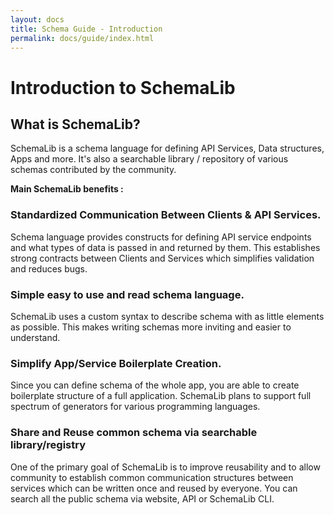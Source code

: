 ```yaml
---
layout: docs
title: Schema Guide - Introduction
permalink: docs/guide/index.html
---
```


# Introduction to SchemaLib

## What is SchemaLib?

SchemaLib is a schema language for defining API Services, Data structures, Apps and more.
It's also a searchable library / repository of various schemas contributed by the community.

**Main SchemaLib benefits :**    

### Standardized Communication Between Clients & API Services.

Schema language provides constructs for defining API service endpoints and
what types of data is passed in and returned by them. This establishes strong
contracts between Clients and Services which simplifies validation and reduces bugs.

### Simple easy to use and read schema language.

SchemaLib uses a custom syntax to describe schema with as little elements as possible.
This makes writing schemas more inviting and easier to understand.

### Simplify App/Service Boilerplate Creation.   

Since you can define schema of the whole app, you are able to create boilerplate structure of a
full application. SchemaLib plans to support full spectrum of generators for various programming languages.

### Share and Reuse common schema via searchable library/registry   

One of the primary goal of SchemaLib is to improve reusability and to allow community
to establish common communication structures between services which can be written once and reused by everyone.
You can search all the public schema via website, API or SchemaLib CLI.
